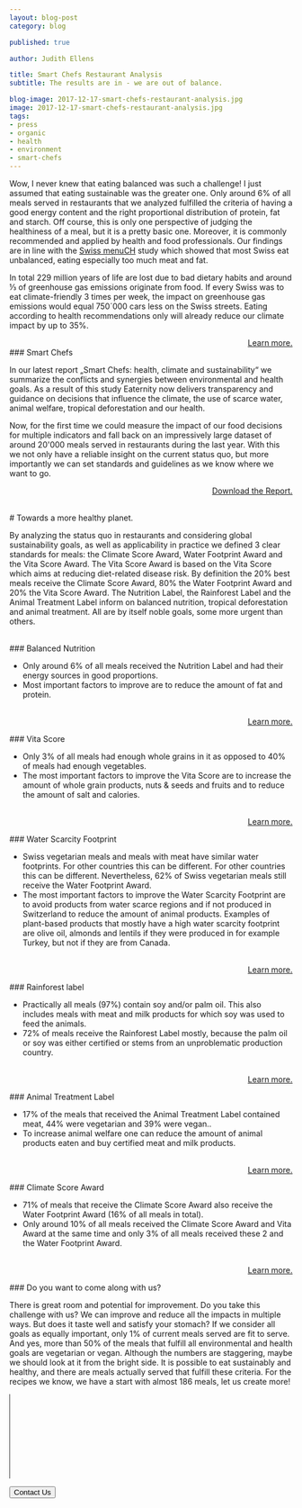 ```yaml
---
layout: blog-post
category: blog

published: true

author: Judith Ellens

title: Smart Chefs Restaurant Analysis
subtitle: The results are in - we are out of balance.

blog-image: 2017-12-17-smart-chefs-restaurant-analysis.jpg
image: 2017-12-17-smart-chefs-restaurant-analysis.jpg
tags:
- press
- organic
- health
- environment
- smart-chefs
---
```


Wow, I never knew that eating balanced was such a challenge! I just assumed that eating sustainable was the greater one. Only around 6% of all meals served in restaurants that we analyzed fulfilled the criteria of having a good energy content and the right proportional distribution of protein, fat and starch. Off course, this is only one perspective of judging the healthiness of a meal, but it is a pretty basic one. Moreover, it is commonly recommended and applied by health and food professionals. Our findings are in line with the <a href="https://www.blv.admin.ch/blv/de/home/dokumentation/nsb-news-list.msg-id-66016.html">Swiss menuCH</a> study which showed that most Swiss eat unbalanced, eating especially too much meat and fat.

In total 229 million years of life are lost due to bad dietary habits and around ⅓ of greenhouse gas emissions originate from food. If every Swiss was to eat climate-friendly 3 times per week, the impact on greenhouse gas emissions would equal 750´000 cars less on the Swiss streets. Eating according to health recommendations only will already reduce our climate impact by up to 35%.

<a style="float:right" href="/foodprint">Learn more.</a>

<br />
### Smart Chefs

In our latest report „Smart Chefs: health, climate and sustainability“ we summarize the conflicts and synergies between environmental and health goals. As a result of this study Eaternity now delivers transparency and guidance on decisions that influence the climate, the use of scarce water, animal welfare, tropical deforestation and our health.

Now, for the first time we could measure the impact of our food decisions for multiple indicators and fall back on an impressively large dataset of around 20'000 meals served in restaurants during the last year. With this we not only have a reliable insight on the current status quo, but more importantly we can set standards and guidelines as we know where we want to go.

<a style="float:right" href="/blog/smart-chefs-research-results">Download the Report.</a><br />

<br />
# Towards a more healthy planet.

By analyzing the status quo in restaurants and considering global sustainability goals, as well as applicability in practice we defined 3 clear standards for meals: the Climate Score Award, Water Footprint Award and the Vita Score Award. The Vita Score Award is based on the Vita Score which aims at reducing diet-related disease risk. By definition the 20% best meals receive the Climate Score Award, 80% the Water Footprint Award and 20% the Vita Score Award. The Nutrition Label, the Rainforest Label and the Animal Treatment Label inform on balanced nutrition, tropical deforestation and animal treatment. All are by itself noble goals, some more urgent than others.

<br />
### Balanced Nutrition

* Only around 6% of all meals received the Nutrition Label and had their energy sources in good proportions.
* Most important factors to improve are to reduce the amount of fat and protein.

<br /><a style="float:right" href="/foodprint/vita-score#nutrition">Learn more.</a>

<br />
### Vita Score

* Only 3% of all meals had enough whole grains in it as opposed to 40% of meals had enough vegetables.
* The most important factors to improve the Vita Score are to increase the amount of whole grain products, nuts & seeds and fruits and to reduce the amount of salt and calories.

<br /><a style="float:right" href="/foodprint/vita-score">Learn more.</a>

<br />
### Water Scarcity Footprint

* Swiss vegetarian meals and meals with meat have similar water footprints. For other countries this can be different. For other countries this can be different. Nevertheless, 62% of Swiss vegetarian meals still receive the Water Footprint Award.
* The most important factors to improve the Water Scarcity Footprint are to avoid products from water scarce regions and if not produced in Switzerland to reduce the amount of animal products. Examples of plant-based products that mostly have a high water scarcity footprint are olive oil, almonds and lentils if they were produced in for example Turkey, but not if they are from Canada.

<br /><a style="float:right" href="/foodprint/environmental-footprints#water">Learn more.</a>

<br />
### Rainforest label

* Practically all meals (97%) contain soy and/or palm oil. This also includes meals with meat and milk products for which soy was used to feed the animals.
* 72% of meals receive the Rainforest Label mostly, because the palm oil or soy was either certified or stems from an unproblematic production country.

<br /><a style="float:right" href="/foodprint/environmental-footprints#forest">Learn more.</a>

<br />
### Animal Treatment Label

* 17% of the meals that received the Animal Treatment Label contained meat, 44% were vegetarian and 39% were vegan..
* To increase animal welfare one can reduce the amount of animal products eaten and buy certified meat and milk products.

<br /><a style="float:right" href="/foodprint/environmental-footprints#animal">Learn more.</a>

<br />
### Climate Score Award

* 71% of meals that receive the Climate Score Award also receive the Water Footprint Award (16% of all meals in total).
* Only around 10% of all meals received the Climate Score Award and Vita Award at the same time and only 3% of all meals received these 2 and the Water Footprint Award.

<br /><a style="float:right" href="/foodprint/climate-score">Learn more.</a>

<br />
### Do you want to come along with us?

There is great room and potential for improvement. Do you take this challenge with us? We can improve and reduce all the impacts in multiple ways. But does it taste well and satisfy your stomach? If we consider all goals as equally important, only 1% of current meals served are fit to serve. And yes, more than 50% of the meals that fulfill all environmental and health goals are vegetarian or vegan. Although the numbers are staggering, maybe we should look at it from the bright side. It is possible to eat sustainably and healthy, and there are meals actually served that fulfill these criteria. For the recipes we know, we have a start with almost 186 meals, let us create more!

<div class="row push-bottom">
  <div class="col-xs-12 text-center">
		<hr width="1" size="500" style="width:1px;background-color:#333;height:150px">
    <a href="/contact"><button>Contact Us</button></a>
  </div>
</div>
